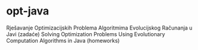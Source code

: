 ﻿# opt-java
Rješavanje Optimizacijskih Problema Algoritmima Evolucijskog Računanja u Javi (zadaće)
Solving Optimization Problems Using Evolutionary Computation Algorithms in Java (homeworks)
